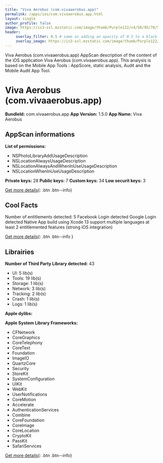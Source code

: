 ```yaml
---
title: "Viva Aerobus (com.vivaaerobus.app)"
permalink: /apps/ios/com.vivaaerobus.app.html
layout: single
author_profile: false
image: https://is3-ssl.mzstatic.com/image/thumb/Purple122/v4/50/95/78/509578a9-7d3c-4ee2-d633-6d046e345e8d/AppIcon-1x_U007emarketing-0-7-0-85-220.png/512x512bb.jpg
header: 
     overlay_filter: 0.5 # same as adding an opacity of 0.5 to a black background
     overlay_image: https://is3-ssl.mzstatic.com/image/thumb/Purple122/v4/50/95/78/509578a9-7d3c-4ee2-d633-6d046e345e8d/AppIcon-1x_U007emarketing-0-7-0-85-220.png/512x512bb.jpg
---
```

Viva Aerobus (com.vivaaerobus.app) AppScan description of the content of the iOS application Viva Aerobus (com.vivaaerobus.app). This analysis is based on the Mobile App Tools : AppScore, static analysis, Audit and the Mobile Audit App Tool.

# Viva Aerobus (com.vivaaerobus.app)

**BundleId:** com.vivaaerobus.app
**App Version:** 1.5.0
**App Name:** Viva Aerobus


## AppScan informations 

**List of permissions:** 
- NSPhotoLibraryAddUsageDescription
- NSLocationAlwaysUsageDescription
- NSLocationAlwaysAndWhenInUseUsageDescription
- NSLocationWhenInUseUsageDescription
  
  
**Private keys:** 28
**Public keys:** 7
**Custom keys:** 34
**Low securit keys:** 3
  
[Get more details](/pricing.html){: .btn .btn--info}

## Cool Facts

Number of entitlements detected: 5
Facebook Login detected
Google Login detected
Native App
build using Xcode 13
support multiple languages
at least 2 entitlemented features (strong iOS integration)
  
[Get more details](/pricing.html){: .btn .btn--info }

## Librairies 
**Number of Third Party Library detected:** 43
- UI: 5 lib(s)
- Tools: 19 lib(s)
- Storage: 1 lib(s)
- Network: 3 lib(s)
- Tracking: 2 lib(s)
- Crash: 1 lib(s)
- Logs: 1 lib(s)


**Apple dylibs:**


**Apple System Library Frameworks:**
- CFNetwork
- CoreGraphics
- CoreTelephony
- CoreText
- Foundation
- ImageIO
- QuartzCore
- Security
- StoreKit
- SystemConfiguration
- UIKit
- WebKit
- UserNotifications
- CoreMotion
- Accelerate
- AuthenticationServices
- Combine
- CoreFoundation
- CoreImage
- CoreLocation
- CryptoKit
- PassKit
- SafariServices


  
[Get more details](/pricing.html){: .btn .btn--info}

